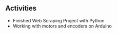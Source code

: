 ## Activities
- Finished Web Scraping Project with Python
- Working with motors and encoders on Arduino
